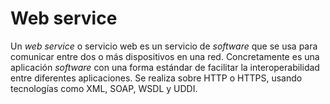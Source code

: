 # Web service

Un _web service_ o servicio web es un servicio de _software_ que se usa para comunicar entre dos o más dispositivos en una red. Concretamente es una aplicación _software_ con una forma estándar de facilitar la interoperabilidad entre diferentes aplicaciones. Se realiza sobre HTTP o HTTPS, usando tecnologías como XML, SOAP, WSDL y UDDI.

